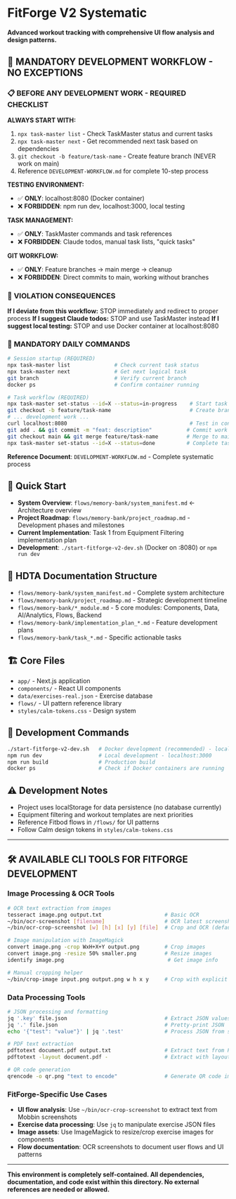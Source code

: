 # FitForge V2 Systematic

**Advanced workout tracking with comprehensive UI flow analysis and design patterns.**

## 🚨 **MANDATORY DEVELOPMENT WORKFLOW - NO EXCEPTIONS**

### 📋 **BEFORE ANY DEVELOPMENT WORK - REQUIRED CHECKLIST**

**ALWAYS START WITH:**
1. `npx task-master list` - Check TaskMaster status and current tasks
2. `npx task-master next` - Get recommended next task based on dependencies
3. `git checkout -b feature/task-name` - Create feature branch (NEVER work on main)
4. Reference `DEVELOPMENT-WORKFLOW.md` for complete 10-step process

**TESTING ENVIRONMENT:**
- ✅ **ONLY**: localhost:8080 (Docker container)
- ❌ **FORBIDDEN**: npm run dev, localhost:3000, local testing

**TASK MANAGEMENT:**
- ✅ **ONLY**: TaskMaster commands and task references
- ❌ **FORBIDDEN**: Claude todos, manual task lists, "quick tasks"

**GIT WORKFLOW:**
- ✅ **ONLY**: Feature branches → main merge → cleanup
- ❌ **FORBIDDEN**: Direct commits to main, working without branches

### 🚨 **VIOLATION CONSEQUENCES**
**If I deviate from this workflow:** STOP immediately and redirect to proper process
**If I suggest Claude todos:** STOP and use TaskMaster instead
**If I suggest local testing:** STOP and use Docker container at localhost:8080

### 🎯 **MANDATORY DAILY COMMANDS**
```bash
# Session startup (REQUIRED)
npx task-master list              # Check current task status
npx task-master next              # Get next logical task
git branch                        # Verify current branch
docker ps                         # Confirm container running

# Task workflow (REQUIRED)
npx task-master set-status --id=X --status=in-progress    # Start task
git checkout -b feature/task-name                         # Create branch
# ... development work ...
curl localhost:8080                                       # Test in container
git add . && git commit -m "feat: description"           # Commit work
git checkout main && git merge feature/task-name         # Merge to main
npx task-master set-status --id=X --status=done          # Complete task
```

**Reference Document**: `DEVELOPMENT-WORKFLOW.md` - Complete systematic process

## 🚀 **Quick Start**
- **System Overview**: `flows/memory-bank/system_manifest.md` ← Architecture overview
- **Project Roadmap**: `flows/memory-bank/project_roadmap.md` - Development phases and milestones
- **Current Implementation**: Task 1 from Equipment Filtering implementation plan
- **Development**: `./start-fitforge-v2-dev.sh` (Docker on :8080) or `npm run dev`

## 📁 **HDTA Documentation Structure**
- `flows/memory-bank/system_manifest.md` - Complete system architecture
- `flows/memory-bank/project_roadmap.md` - Strategic development timeline
- `flows/memory-bank/*_module.md` - 5 core modules: Components, Data, AI/Analytics, Flows, Backend
- `flows/memory-bank/implementation_plan_*.md` - Feature development plans
- `flows/memory-bank/task_*.md` - Specific actionable tasks

## 🏗️ **Core Files**
- `app/` - Next.js application
- `components/` - React UI components  
- `data/exercises-real.json` - Exercise database
- `flows/` - UI pattern reference library
- `styles/calm-tokens.css` - Design system

## 🚀 **Development Commands**
```bash
./start-fitforge-v2-dev.sh   # Docker development (recommended) - localhost:8080
npm run dev                  # Local development - localhost:3000
npm run build                # Production build
docker ps                    # Check if Docker containers are running
```

## ⚠️ **Development Notes**
- Project uses localStorage for data persistence (no database currently)
- Equipment filtering and workout templates are next priorities
- Reference Fitbod flows in `/flows/` for UI patterns
- Follow Calm design tokens in `styles/calm-tokens.css`

---

## 🛠️ **AVAILABLE CLI TOOLS FOR FITFORGE DEVELOPMENT**

### **Image Processing & OCR Tools**
```bash
# OCR text extraction from images  
tesseract image.png output.txt                    # Basic OCR
~/bin/ocr-screenshot [filename]                   # OCR latest screenshot or specific file
~/bin/ocr-crop-screenshot [w] [h] [x] [y] [file]  # Crop and OCR (defaults: 330x1000+0+0)

# Image manipulation with ImageMagick
convert image.png -crop WxH+X+Y output.png        # Crop images
convert image.png -resize 50% smaller.png         # Resize images  
identify image.png                                 # Get image info

# Manual cropping helper
~/bin/crop-image input.png output.png w h x y     # Crop with explicit parameters
```

### **Data Processing Tools**
```bash
# JSON processing and formatting
jq '.key' file.json                               # Extract JSON values
jq '.' file.json                                  # Pretty-print JSON
echo '{"test": "value"}' | jq '.test'             # Process JSON from stdin

# PDF text extraction
pdftotext document.pdf output.txt                 # Extract text from PDF
pdftotext -layout document.pdf -                  # Extract with layout to stdout

# QR code generation
qrencode -o qr.png "text to encode"               # Generate QR code image
```

### **FitForge-Specific Use Cases**
- **UI flow analysis**: Use `~/bin/ocr-crop-screenshot` to extract text from Mobbin screenshots
- **Exercise data processing**: Use `jq` to manipulate exercise JSON files
- **Image assets**: Use ImageMagick to resize/crop exercise images for components
- **Flow documentation**: OCR screenshots to document user flows and UI patterns

---

**This environment is completely self-contained. All dependencies, documentation, and code exist within this directory. No external references are needed or allowed.**